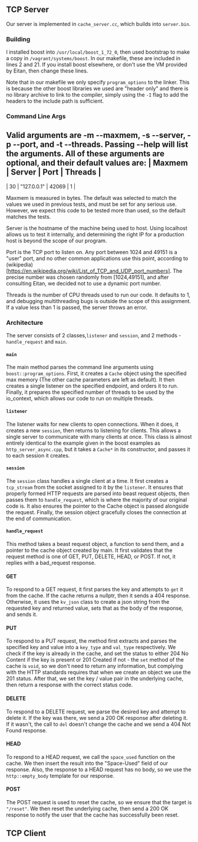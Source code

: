 ## TCP Server
Our server is implemented in `cache_server.cc`, which builds into `server.bin`.

### Building
I installed boost into `/usr/local/boost_1_72_0`, then used bootstrap to make a copy in `/vagrant/systems/boost`. In our makefile, these are included in lines 2 and 21. If you install boost elsewhere, or don't use the VM provided by Eitan, then change these lines.

Note that in our makefile we only specify `program_options` to the linker. This is because the other boost libraries we used are "header only" and there is no library archive to link to the compiler, simply using the `-I` flag to add the headers to the include path is sufficient.

### Command Line Args
Valid arguments are -m --maxmem, -s --server, -p --port, and -t --threads. Passing --help will list the arguments. All of these arguments are optional, and their default values are:
| Maxmem | Server | Port | Threads |
---------------
| 30 | "127.0.0.1" | 42069 | 1 |

Maxmem is measured in bytes. The default was selected to match the values we used in previous tests, and must be set for any serious use. However, we expect this code to be tested more than used, so the default matches the tests.

Server is the hostname of the machine being used to host. Using localhost allows us to test it internally, and determining the right IP for a production host is beyond the scope of our program.

Port is the TCP port to listen on. Any port between 1024 and 49151 is a "user" port, and no other common applications use this point, according to (wikipedia)[https://en.wikipedia.org/wiki/List_of_TCP_and_UDP_port_numbers]. The precise number was chosen randomly from [1024,49151], and after consulting Eitan, we decided not to use a dynamic port number.

Threads is the number of CPU threads used to run our code. It defaults to 1, and debugging multithreading bugs is outside the scope of this assignment. If a value less than 1 is passed, the server throws an error.
### Architecture
The server consists of 2 classes,`listener` and `session`, and 2 methods - `handle_request` and `main`.

#### `main`
The main method parses the command line arguments using `boost::program_options`. First, it creates a `Cache` object using the specified max memory (The other cache parameters are left as default). It then creates a single listener on the specified endpoint, and orders it to run. Finally, it prepares the specified number of threads to be used by the io_context, which allows our code to run on multiple threads.
#### `listener`
The listener waits for new clients to open connections. When it does, it creates a new `session`, then returns to listening for clients. This allows a single server to communicate with many clients at once. This class is almost entirely identical to the example given in the boost examples as `http_server_async.cpp`, but it takes a `Cache*` in its constructor, and passes it to each session it creates.

#### `session`
The `session` class handles a single client at a time. It first creates a `tcp_stream` from the socket assigned to it by the `listener`. It ensures that properly formed HTTP requests are parsed into beast request objects, then passes them to `handle_request`, which is where the majority of our original code is. It also ensures the pointer to the Cache object is passed alongside the request. Finally, the session object gracefully closes the connection at the end of communication.

#### `handle_request`
This method takes a beast request object, a function to send them, and a pointer to the cache object created by main. It first validates that the request method is one of GET, PUT, DELETE, HEAD, or POST. If not, it replies with a bad_request response.
#### GET
To respond to a GET request, it first parses the key and attempts to `get` it from the cache. If the cache returns a nullptr, then it sends a 404 response. Otherwise, it uses the `kv_json` class to create a json string from the requested key and returned value, sets that as the body of the response, and sends it.
#### PUT
To respond to a PUT request, the method first extracts and parses the specified key and value into a `key_type` and `val_type` respectively. We check if the key is already in the cache, and set the status to either 204 No Content if the key is present or 201 Created if not - the `set` method of the cache is `void`, so we don't need to return any information, but complying with the HTTP standards requires that when we create an object we use the 201 status. After that, we set the key / value pair in the underlying cache, then return a response with the correct status code.
#### DELETE
To respond to a DELETE request, we parse the desired key and attempt to delete it. If the key was there, we send a 200 OK response after deleting it. If it wasn't, the call to `del` doesn't change the cache and we send a 404 Not Found response.
#### HEAD
To respond to a HEAD request, we call the `space_used` function on the cache. We then insert the result into the "Space-Used" field of our response. Also, the response to a HEAD request has no body, so we use the `http::empty_body` template for our response.
#### POST
The POST request is used to reset the cache, so we ensure that the target is `"/reset"`. We then reset the underlying cache, then send a 200 OK response to notify the user that the cache has successfully been reset.
## TCP Client
